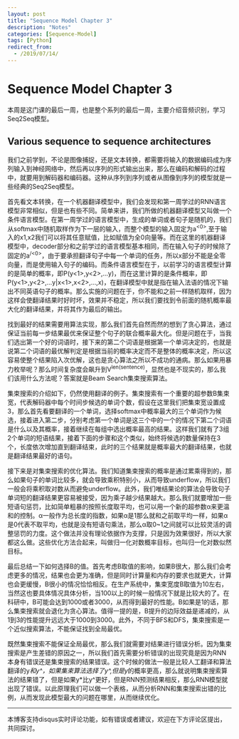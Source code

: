 ```yaml
---
layout: post
title: "Sequence Model Chapter 3"
description: "Notes"
categories: [Sequence-Model]
tags: [Python]
redirect_from:
  - /2019/07/14/
---
```


# Sequence Model Chapter 3  

本周是这门课的最后一周，也是整个系列的最后一周，主要介绍音频识别，学习Seq2Seq模型。  

## Various sequence to sequence architectures  

我们之前学到，不论是图像捕捉，还是文本转换，都需要将输入的数据编码成为序列输入到神经网络中，然后再以序列的形式输出出来，那么在编码和解码的过程中，就要用到解码器和编码器。这种从序列到序列或者从图像到序列的模型就是一些经典的Seq2Seq模型。  

首先看文本转换，在一个机器翻译模型中，我们会发现和第一周学过的RNN语言模型非常相似，但是也有些不同。简单来讲，我们所做的机器翻译模型又叫做一个条件语言模型。在第一周学过的语言模型中，生成的单词或者句子是随机的，我们从softmax中随机取样作为下一层的输入，而整个模型的输入固定为a<sup>\<0></sup>,至于输入的x1,x2我们可以将其任意赋值，比如赋值为全0向量等。而在这里的机器翻译模型中，decoder部分和之前学过的语言模型基本相同，而在输入句子的时候除了固定的a<sup>/<0></sup>，由于要承担翻译句子中每一个单词的任务，所以x部分不能是全零向量，而是使用输入句子的编码。而条件语言模型在于，以前学习的语言模型计算的是简单的概率，即P(y<1>,y<2>,...y<Ty>)，而在这里计算的是条件概率，即P(y<1>,y<2>,...y<Ty>\|x<1>,x<2>,...,x<Ty>)，在翻译模型中就是指在输入法语的情况下输出不同英语句子的概率。那么实施的问题在于，你不能和之前一样随机取样，因为这样会使翻译结果时好时坏，效果并不稳定，所以我们要找到令前面的随机概率最大化的翻译结果，并将其作为最后的输出。  

找到最好的结果需要用算法实现，那么我们首先自然而然的想到了贪心算法，通过保证当前每一步结果最优来保证整个句子的联合概率最大化。但是问题在于，当我们选出第一个好的词语时，接下来的第二个词语是根据第一个单词决定的，也就是说第二个词语的最优解判定是根据当前的概率决定而不是整体的概率决定，所以这容易使整个结果陷入次优解，这也是贪心算法之所以不成功的通病。那么如果用暴力枚举呢？那么时间复杂度会飙升到V<sup>len(sentence)</sup>，显然也是不现实的，那么我们该用什么方法呢？答案就是Beam Search集束搜索算法。  

集束搜索的介绍如下，仍然使用翻译的例子。集束搜索有一个重要的超参数B集束宽，代表解码器中每个时间步候选的单词个数，假设在这里我们把集束宽设置成3，那么首先看要翻译的一个单词，选择softmax中概率最大的三个单词作为候选，接着进入第二步，分别考虑第一个单词是这三个中的一个的情况下第二个词语是什么以及其概率，接着继续在每组中选出概率最高的结果。这样我们就有了3组2个单词的短语结果，接着下面的步骤和这个类似，始终将候选的数量保持在3个，长度依次增加直到翻译结束，此时的三个结果就是概率最大的翻译结果，也就是翻译结果最好的语句。  

接下来是对集束搜索的优化算法。我们知道集束搜索的概率是通过累乘得到的，那么如果句子的单词比较多，就会导致乘积特别小，从而导致underflow，所以我们一般会将乘积取对数从而避免underflow。此外，我们唯结果论的算法会导致句子单词短的翻译结果更容易被接受，因为乘子越少结果越大。那么我们就要增加一些短语句惩罚，比如简单粗暴的按照长度取平均，也可以用一个新的超参数α来更温和的控制。α一般作为总长度的指数，如果α是1那么就和之前取平均一样，如果α是0代表不取平均，也就是没有短语句乘法，那么α取0~1之间就可以比较灵活的调整惩罚的力度。这个做法并没有理论依据作为支撑，只是因为效果很好，所以大家都这么做。这些优化方法合起来，叫做归一化对数概率目标，也叫归一化对数似然目标。  

最后总结一下如何选择B的值。首先考虑B取值的影响，如果B很大，那么我们会考虑更多的情况，结果也会更为准确，但是同时计算量和内存的要求也就更大，计算也会更缓慢，B很小的情况恰恰相反。在生产系统中，集束宽度B取值为10左右，当然这也要具体情况具体分析，当100以上的时候一般情况下就是比较大的了。在科研中，B可能会达到1000或者3000，从而得到最好的性能。B如果是1的话，那么集束搜索就会退化为贪心算法。值得一提的是，B提升的边际效益是递减的，从1到3的性能提升远远大于1000到3000。此外，不同于BFS和DFS，集束搜索是一个近似搜索算法，不能保证找到全局最优。  

既然集束搜索不能保证全局最优，那么我们就需要对结果进行错误分析。因为集束搜索是产生差错的原因之一，所以我们首先需要分析错误的出现究竟是因为RNN本身有错误还是集束搜索的结果错误。这个时候的做法一般是比较人工翻译和算法翻译的y*和y^，如果集束算法选择了y^,但是y*的概率更高，那么就说明集束搜索算法的结果错了，但是如果y*比y^更好，但是RNN预测结果相反，那么RNN模型就出现了错误。以此原理我们可以做一个表格，从而分析RNN和集束搜索出错的比例，从而发现此模型最大的问题在哪里，从而继续优化。  

---
本博客支持disqus实时评论功能，如有错误或者建议，欢迎在下方评论区提出，共同探讨。  
